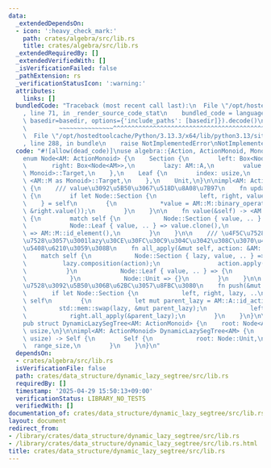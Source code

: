 ```yaml
---
data:
  _extendedDependsOn:
  - icon: ':heavy_check_mark:'
    path: crates/algebra/src/lib.rs
    title: crates/algebra/src/lib.rs
  _extendedRequiredBy: []
  _extendedVerifiedWith: []
  _isVerificationFailed: false
  _pathExtension: rs
  _verificationStatusIcon: ':warning:'
  attributes:
    links: []
  bundledCode: "Traceback (most recent call last):\n  File \"/opt/hostedtoolcache/Python/3.13.3/x64/lib/python3.13/site-packages/onlinejudge_verify/documentation/build.py\"\
    , line 71, in _render_source_code_stat\n    bundled_code = language.bundle(stat.path,\
    \ basedir=basedir, options={'include_paths': [basedir]}).decode()\n          \
    \         ~~~~~~~~~~~~~~~^^^^^^^^^^^^^^^^^^^^^^^^^^^^^^^^^^^^^^^^^^^^^^^^^^^^^^^^^^^^^^^^^^\n\
    \  File \"/opt/hostedtoolcache/Python/3.13.3/x64/lib/python3.13/site-packages/onlinejudge_verify/languages/rust.py\"\
    , line 288, in bundle\n    raise NotImplementedError\nNotImplementedError\n"
  code: "#![allow(dead_code)]\nuse algebra::{Action, ActionMonoid, Monoid};\n\n#[derive(Debug)]\n\
    enum Node<AM: ActionMonoid> {\n    Section {\n        left: Box<Node<AM>>,\n \
    \       right: Box<Node<AM>>,\n        lazy: AM::A,\n        value: <AM::M as\
    \ Monoid>::Target,\n    },\n    Leaf {\n        index: usize,\n        value:\
    \ <AM::M as Monoid>::Target,\n    },\n    Unit,\n}\n\nimpl<AM: ActionMonoid> Node<AM>\
    \ {\n    /// value\u3092\u5B50\u3067\u518D\u8A08\u7B97\n    fn update(&mut self)\
    \ {\n        if let Node::Section {\n            left, right, value, ..\n    \
    \    } = self\n        {\n            *value = AM::M::binary_operation(&left.value(),\
    \ &right.value());\n        }\n    }\n\n    fn value(&self) -> <AM::M as Monoid>::Target\
    \ {\n        match self {\n            Node::Section { value, .. } => value.clone(),\n\
    \            Node::Leaf { value, .. } => value.clone(),\n            Node::Unit\
    \ => AM::M::id_element(),\n        }\n    }\n\n    /// \u4F5C\u7528\u3092\u9069\
    \u7528\u3057\u3001lazy\u30CE\u30FC\u30C9\u304C\u3042\u308C\u3070\u4F5C\u7528\u3092\
    \u5408\u6210\u3059\u308B\n    fn all_apply(&mut self, action: &AM::A) {\n    \
    \    match self {\n            Node::Section { lazy, value, .. } => {\n      \
    \          lazy.composition(action);\n                action.apply(value);\n \
    \           }\n            Node::Leaf { value, .. } => {\n                action.apply(value);\n\
    \            }\n            Node::Unit => {}\n        }\n    }\n\n    /// \u4F5C\
    \u7528\u3092\u5B50\u306B\u62BC\u3057\u8FBC\u3080\n    fn push(&mut self) {\n \
    \       if let Node::Section {\n            left, right, lazy, ..\n        } =\
    \ self\n        {\n            let mut parent_lazy = AM::A::id_action();\n   \
    \         std::mem::swap(lazy, &mut parent_lazy);\n            left.all_apply(&parent_lazy);\n\
    \            right.all_apply(&parent_lazy);\n        }\n    }\n}\n\n#[derive(Debug)]\n\
    pub struct DynamicLazySegTree<AM: ActionMonoid> {\n    root: Node<AM>,\n    range_size:\
    \ usize,\n}\n\nimpl<AM: ActionMonoid> DynamicLazySegTree<AM> {\n    pub fn new(range_size:\
    \ usize) -> Self {\n        Self {\n            root: Node::Unit,\n          \
    \  range_size,\n        }\n    }\n}\n"
  dependsOn:
  - crates/algebra/src/lib.rs
  isVerificationFile: false
  path: crates/data_structure/dynamic_lazy_segtree/src/lib.rs
  requiredBy: []
  timestamp: '2025-04-29 15:50:13+09:00'
  verificationStatus: LIBRARY_NO_TESTS
  verifiedWith: []
documentation_of: crates/data_structure/dynamic_lazy_segtree/src/lib.rs
layout: document
redirect_from:
- /library/crates/data_structure/dynamic_lazy_segtree/src/lib.rs
- /library/crates/data_structure/dynamic_lazy_segtree/src/lib.rs.html
title: crates/data_structure/dynamic_lazy_segtree/src/lib.rs
---
```

